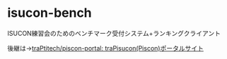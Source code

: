 # isucon-bench
ISUCON練習会のためのベンチマーク受付システム+ランキングクライアント

後継は→[traPtitech/piscon-portal: traPisucon(Piscon)ポータルサイト](https://github.com/traPtitech/piscon-portal)
